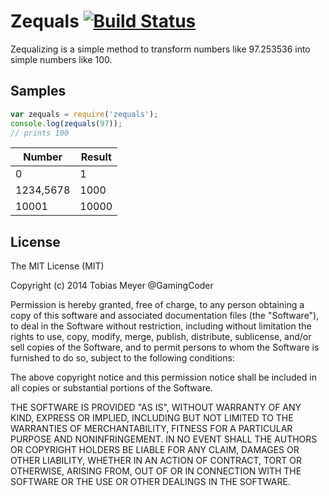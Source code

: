 # Zequals [![Build Status](https://travis-ci.org/GamingCoder/zequals.png)](https://travis-ci.org/GamingCoder/zequals)
Zequalizing is a simple method to transform numbers like 97.253536 into simple numbers like 100.

## Samples
```js
var zequals = require('zequals');
console.log(zequals(97));
// prints 100
```

| Number    | Result |
|-----------|--------|
| 0         | 1      |
| 1234,5678 | 1000   |
| 10001     | 10000  |

## License
The MIT License (MIT)

Copyright (c) 2014 Tobias Meyer @GamingCoder

Permission is hereby granted, free of charge, to any person obtaining a copy
of this software and associated documentation files (the "Software"), to deal
in the Software without restriction, including without limitation the rights
to use, copy, modify, merge, publish, distribute, sublicense, and/or sell
copies of the Software, and to permit persons to whom the Software is
furnished to do so, subject to the following conditions:

The above copyright notice and this permission notice shall be included in
all copies or substantial portions of the Software.

THE SOFTWARE IS PROVIDED "AS IS", WITHOUT WARRANTY OF ANY KIND, EXPRESS OR
IMPLIED, INCLUDING BUT NOT LIMITED TO THE WARRANTIES OF MERCHANTABILITY,
FITNESS FOR A PARTICULAR PURPOSE AND NONINFRINGEMENT. IN NO EVENT SHALL THE
AUTHORS OR COPYRIGHT HOLDERS BE LIABLE FOR ANY CLAIM, DAMAGES OR OTHER
LIABILITY, WHETHER IN AN ACTION OF CONTRACT, TORT OR OTHERWISE, ARISING FROM,
OUT OF OR IN CONNECTION WITH THE SOFTWARE OR THE USE OR OTHER DEALINGS IN
THE SOFTWARE.
